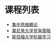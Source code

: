 # 课程列表
* [集中思维概论](chapter/thinking.md)
* [慕尼黑大学竞争策略](chapter/competitive.md)
* [斯坦福大学机器学习](chapter/README.md)
